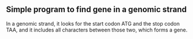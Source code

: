 ## Simple program to find gene in a genomic strand 

In a genomic strand, it looks for the start codon ATG and the stop codon TAA, and it includes all characters between those two, which forms a gene. 
